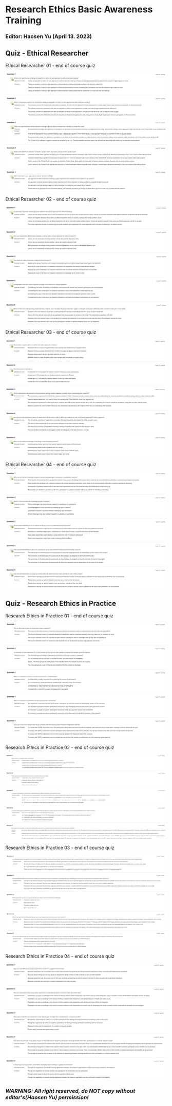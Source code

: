 # Research Ethics Basic Awareness Training

### Editor: Haosen Yu (April 13. 2023)

## Quiz - Ethical Researcher

Ethical Researcher 01 - end of course quiz

![L1](./img/L1.jpg)

Ethical Researcher 02 - end of course quiz

![L2](./img/L2.jpg)

Ethical Researcher 03 - end of course quiz

![L3](./img/L3.jpg)

Ethical Researcher 04 - end of course quiz

![L4](./img/L4.jpg)



## Quiz - Research Ethics in Practice

Research Ethics in Practice 01 - end of course quiz

![L1P](./img/L1P.jpg)

Research Ethics in Practice 02 - end of course quiz

![L2P](./img/L2P.jpg)

Research Ethics in Practice 03 - end of course quiz

![L3P](./img/L3P.jpg)

Research Ethics in Practice 04 - end of course quiz

![L4P](./img/L4P.jpg)



### *WARNING: All right reserved, do NOT copy without editor's(Haosen Yu) permission!*